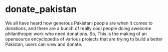 # donate_pakistan
We all have heard how generous Pakistani people are when it comes to donations, and there are a bunch of really cool people doing awesome philanthropic work who need donations. So, This is the making of an opensource encyclopedia of various projects that are trying to build a better Pakistan, users can view and donate.
